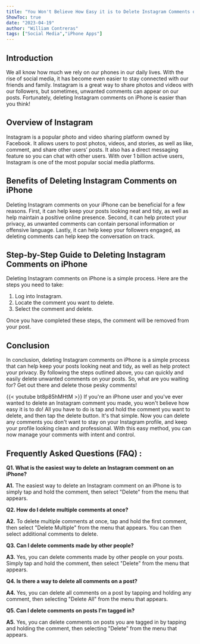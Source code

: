 ```yaml
---
title: "You Won't Believe How Easy it is to Delete Instagram Comments on iPhone!"
ShowToc: true 
date: "2023-04-19"
author: "William Contreras" 
tags: ["Social Media","iPhone Apps"]
---
```

## Introduction

We all know how much we rely on our phones in our daily lives. With the rise of social media, it has become even easier to stay connected with our friends and family. Instagram is a great way to share photos and videos with our followers, but sometimes, unwanted comments can appear on our posts. Fortunately, deleting Instagram comments on iPhone is easier than you think! 

## Overview of Instagram

Instagram is a popular photo and video sharing platform owned by Facebook. It allows users to post photos, videos, and stories, as well as like, comment, and share other users’ posts. It also has a direct messaging feature so you can chat with other users. With over 1 billion active users, Instagram is one of the most popular social media platforms.

## Benefits of Deleting Instagram Comments on iPhone

Deleting Instagram comments on your iPhone can be beneficial for a few reasons. First, it can help keep your posts looking neat and tidy, as well as help maintain a positive online presence. Second, it can help protect your privacy, as unwanted comments can contain personal information or offensive language. Lastly, it can help keep your followers engaged, as deleting comments can help keep the conversation on track. 

## Step-by-Step Guide to Deleting Instagram Comments on iPhone

Deleting Instagram comments on iPhone is a simple process. Here are the steps you need to take: 

1. Log into Instagram. 
2. Locate the comment you want to delete. 
3. Select the comment and delete. 

Once you have completed these steps, the comment will be removed from your post. 

## Conclusion

In conclusion, deleting Instagram comments on iPhone is a simple process that can help keep your posts looking neat and tidy, as well as help protect your privacy. By following the steps outlined above, you can quickly and easily delete unwanted comments on your posts. So, what are you waiting for? Get out there and delete those pesky comments!

{{< youtube bt8p85hMHtM >}} 
If you're an iPhone user and you've ever wanted to delete an Instagram comment you made, you won't believe how easy it is to do! All you have to do is tap and hold the comment you want to delete, and then tap the delete button. It's that simple. Now you can delete any comments you don't want to stay on your Instagram profile, and keep your profile looking clean and professional. With this easy method, you can now manage your comments with intent and control.

## Frequently Asked Questions (FAQ) :
**Q1. What is the easiest way to delete an Instagram comment on an iPhone?**

**A1.** The easiest way to delete an Instagram comment on an iPhone is to simply tap and hold the comment, then select "Delete" from the menu that appears.

**Q2. How do I delete multiple comments at once?**

**A2.** To delete multiple comments at once, tap and hold the first comment, then select "Delete Multiple" from the menu that appears. You can then select additional comments to delete.

**Q3. Can I delete comments made by other people?**

**A3.** Yes, you can delete comments made by other people on your posts. Simply tap and hold the comment, then select "Delete" from the menu that appears.

**Q4. Is there a way to delete all comments on a post?**

**A4.** Yes, you can delete all comments on a post by tapping and holding any comment, then selecting "Delete All" from the menu that appears.

**Q5. Can I delete comments on posts I'm tagged in?**

**A5.** Yes, you can delete comments on posts you are tagged in by tapping and holding the comment, then selecting "Delete" from the menu that appears.


